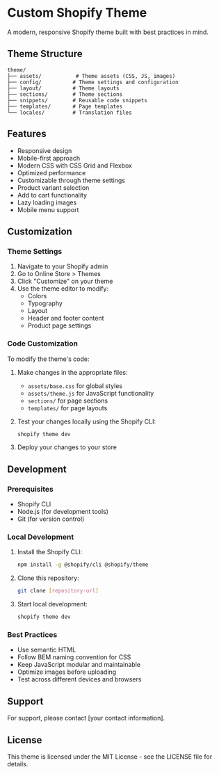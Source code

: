 # Custom Shopify Theme

A modern, responsive Shopify theme built with best practices in mind.

## Theme Structure

```
theme/
├── assets/           # Theme assets (CSS, JS, images)
├── config/          # Theme settings and configuration
├── layout/          # Theme layouts
├── sections/        # Theme sections
├── snippets/        # Reusable code snippets
├── templates/       # Page templates
└── locales/         # Translation files
```

## Features

- Responsive design
- Mobile-first approach
- Modern CSS with CSS Grid and Flexbox
- Optimized performance
- Customizable through theme settings
- Product variant selection
- Add to cart functionality
- Lazy loading images
- Mobile menu support

## Customization

### Theme Settings

1. Navigate to your Shopify admin
2. Go to Online Store > Themes
3. Click "Customize" on your theme
4. Use the theme editor to modify:
   - Colors
   - Typography
   - Layout
   - Header and footer content
   - Product page settings

### Code Customization

To modify the theme's code:

1. Make changes in the appropriate files:
   - `assets/base.css` for global styles
   - `assets/theme.js` for JavaScript functionality
   - `sections/` for page sections
   - `templates/` for page layouts

2. Test your changes locally using the Shopify CLI:
   ```bash
   shopify theme dev
   ```

3. Deploy your changes to your store

## Development

### Prerequisites

- Shopify CLI
- Node.js (for development tools)
- Git (for version control)

### Local Development

1. Install the Shopify CLI:
   ```bash
   npm install -g @shopify/cli @shopify/theme
   ```

2. Clone this repository:
   ```bash
   git clone [repository-url]
   ```

3. Start local development:
   ```bash
   shopify theme dev
   ```

### Best Practices

- Use semantic HTML
- Follow BEM naming convention for CSS
- Keep JavaScript modular and maintainable
- Optimize images before uploading
- Test across different devices and browsers

## Support

For support, please contact [your contact information].

## License

This theme is licensed under the MIT License - see the LICENSE file for details. 